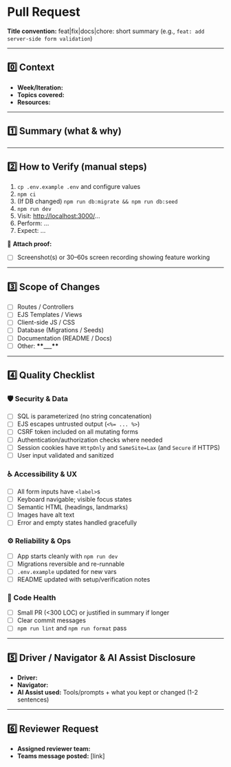 # Pull Request

**Title convention:** feat|fix|docs|chore: short summary (e.g., `feat: add server-side form validation`)

---

## 0️⃣ Context

- **Week/Iteration:** <!-- e.g., Week 9 -->
- **Topics covered:** <!-- e.g., Express routing, EJS forms -->
- **Resources:** <!-- e.g., Textbook section 5.2, MDN docs on fetch, website x -->

---

## 1️⃣ Summary (what & why)

<!-- 3–6 sentences: What changed? Why now? What problem or feature does this address? -->

---

## 2️⃣ How to Verify (manual steps)

1. `cp .env.example .env` and configure values
2. `npm ci`
3. (If DB changed) `npm run db:migrate && npm run db:seed`
4. `npm run dev`
5. Visit: <http://localhost:3000/>...
6. Perform: ...
7. Expect: ...

📎 **Attach proof:**

- [ ] Screenshot(s) or 30–60s screen recording showing feature working

---

## 3️⃣ Scope of Changes

- [ ] Routes / Controllers
- [ ] EJS Templates / Views
- [ ] Client-side JS / CSS
- [ ] Database (Migrations / Seeds)
- [ ] Documentation (README / Docs)
- [ ] Other: ****\*\*****\_\_\_****\*\*****

---

## 4️⃣ Quality Checklist

### 🛡 Security & Data

- [ ] SQL is parameterized (no string concatenation)
- [ ] EJS escapes untrusted output (`<%= ... %>`)
- [ ] CSRF token included on all mutating forms
- [ ] Authentication/authorization checks where needed
- [ ] Session cookies have `HttpOnly` and `SameSite=Lax` (and `Secure` if HTTPS)
- [ ] User input validated and sanitized

### ♿ Accessibility & UX

- [ ] All form inputs have `<label>`s
- [ ] Keyboard navigable; visible focus states
- [ ] Semantic HTML (headings, landmarks)
- [ ] Images have alt text
- [ ] Error and empty states handled gracefully

### ⚙️ Reliability & Ops

- [ ] App starts cleanly with `npm run dev`
- [ ] Migrations reversible and re-runnable
- [ ] `.env.example` updated for new vars
- [ ] README updated with setup/verification notes

### 🧹 Code Health

- [ ] Small PR (<300 LOC) or justified in summary if longer
- [ ] Clear commit messages
- [ ] `npm run lint` and `npm run format` pass

---

## 5️⃣ Driver / Navigator & AI Assist Disclosure

- **Driver:** <!-- name -->
- **Navigator:** <!-- name or "solo" -->
- **AI Assist used:** Tools/prompts + what you kept or changed (1-2 sentences)

---

## 6️⃣ Reviewer Request

- **Assigned reviewer team:** <!-- e.g., Group 2 reviews Group 3 -->
- **Teams message posted:** [link] <!-- confirm cross-team communication -->
